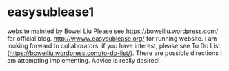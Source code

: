 # easysublease1
website mainted by Bowei Liu
Please see https://boweiliu.wordpress.com/  for official blog.  http://wwww.easysublease.org/ for running website. 
I am looking forward to collaborators. if you have interest, please see To Do List (https://boweiliu.wordpress.com/to-do-list/). 
There are possible directions I am attempting implementing. Advice is really desired!
